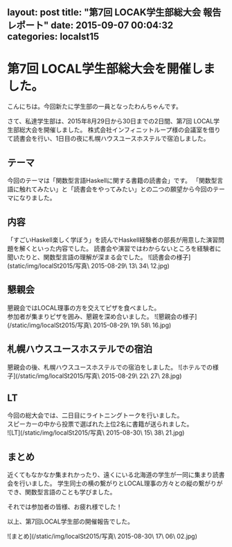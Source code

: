 layout: post
title:  "第7回 LOCAK学生部総大会 報告レポート"
date:   2015-09-07 00:04:32
categories: localst15
---


# 第7回 LOCAL学生部総大会を開催しました。
 こんにちは。今回新たに学生部の一員となったわんちゃんです。

  さて、私達学生部は、2015年8月29日から30日までの2日間、第7回 LOCAL学生部総大会を開催しました。
  株式会社インフィニットループ様の会議室を借りて読書会を行い、1日目の夜に札幌ハウスユースホステルで宿泊しました。

## テーマ
 今回のテーマは「関数型言語Haskellに関する書籍の読書会」です。
「関数型言語に触れてみたい」と「読書会をやってみたい」との二つの願望から今回のテーマになりました。

## 内容
 「すごいHaskell楽しく学ぼう」を読んでHaskell経験者の部長が用意した演習問題を解くといった内容でした。
 読書会や演習ではわからないところを経験者に聞いたりと、関数型言語の理解が深まる会でした。
![読書会の様子](static/img/localSt2015/写真\ 2015-08-29\ 13\ 34\ 12.jpg)

## 懇親会
 懇親会ではLOCAL理事の方を交えてピザを食べました。  
 参加者が集まりピザを囲み、懇親を深め合いました。
![懇親会の様子](/static/img/localSt2015/写真\ 2015-08-29\ 19\ 58\ 16.jpg)


## 札幌ハウスユースホステルでの宿泊
 懇親会の後、札幌ハウスユースホステルでの宿泊をしました。
![ホテルでの様子](/static/img/localSt2015/写真\ 2015-08-29\ 22\ 27\ 28.jpg)

## LT
 今回の総大会では、二日目にライトニングトークを行いました。  
 スピーカーの中から投票で選ばれた上位2名に書籍が送られました。  
![LT](/static/img/localSt2015/写真\ 2015-08-30\ 15\ 38\ 21.jpg)

## まとめ

 近くてもなかなか集まれかったり、遠くにいる北海道の学生が一同に集まり読書会を行いました。
 学生同士の横の繋がりとLOCAL理事の方々との縦の繋がりができ、関数型言語のことも学びました。

 それでは参加者の皆様、お疲れ様でした！

 以上、第7回LOCAL学生部の開催報告でした。

![まとめ](/static/img/localSt2015/写真\ 2015-08-30\ 17\ 06\ 02.jpg)